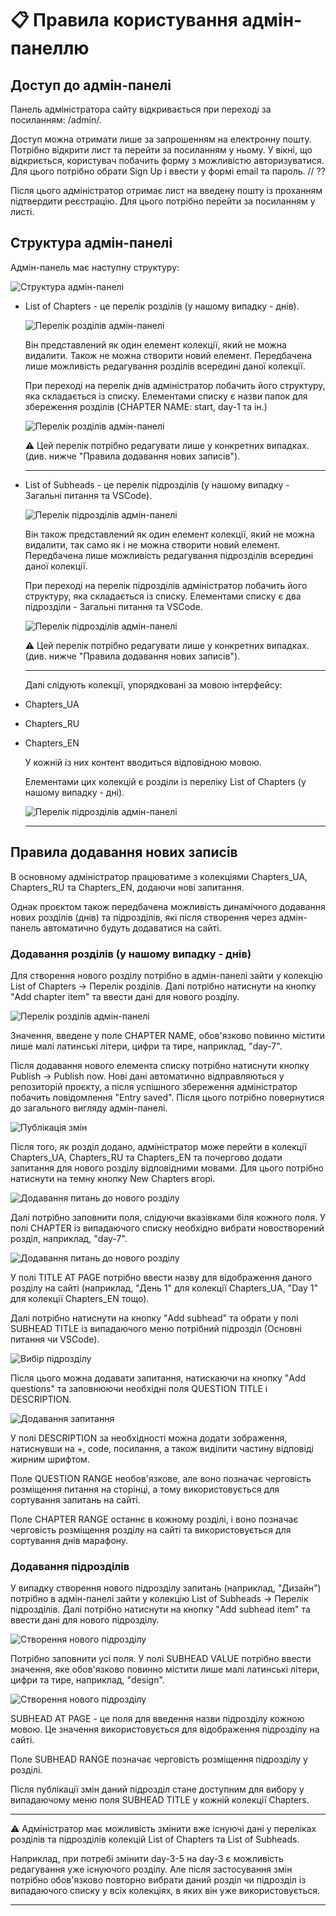 # 📋 Правила користування адмін-панеллю

## Доступ до адмін-панелі

Панель адміністратора сайту відкривається при переході за посиланням: /admin/.

Доступ можна отримати лише за запрошенням на електронну пошту. Потрібно відкрити
лист та перейти за посиланням у ньому. У вікні, що відкриється, користувач
побачить форму з можливістю авторизуватися. Для цього потрібно обрати Sign Up і
ввести у формі email та пароль. // ??

Після цього адміністратор отримає лист на введену пошту із проханням підтвердити
реєстрацію. Для цього потрібно перейти за посиланням у листі.

## Структура адмін-панелі

Адмін-панель має наступну структуру:

![Структура адмін-панелі](./src/assets/images/readme/admin-1.jpg)

- List of Chapters - це перелік розділів (у нашому випадку - днів).

  ![Перелік розділів адмін-панелі](./src/assets/images/readme/admin-3.jpg)

  Він представлений як один елемент колекції, який не можна видалити. Також не
  можна створити новий елемент. Передбачена лише можливість редагування розділів
  всередині даної колекції.

  При переході на перелік днів адміністратор побачить його структуру, яка
  складається із списку. Елементами списку є назви папок для збереження розділів
  (CHAPTER NAME: start, day-1 та ін.)

  ![Перелік розділів адмін-панелі](./src/assets/images/readme/admin-2.jpg)

  ⚠️ Цей перелік потрібно редагувати лише у конкретних випадках. (див. нижче
  "Правила додавання нових записів").

  ***

- List of Subheads - це перелік підрозділів (у нашому випадку - Загальні питання
  та VSCode).

  ![Перелік підрозділів адмін-панелі](./src/assets/images/readme/admin-4.jpg)

  Він також представлений як один елемент колекції, який не можна видалити, так
  само як і не можна створити новий елемент. Передбачена лише можливість
  редагування підрозділів всередині даної колекції.

  При переході на перелік підрозділів адміністратор побачить його структуру, яка
  складається із списку. Елементами списку є два підрозділи - Загальні питання
  та VSCode.

  ![Перелік підрозділів адмін-панелі](./src/assets/images/readme/admin-5.jpg)

  ⚠️ Цей перелік потрібно редагувати лише у конкретних випадках. (див. нижче
  "Правила додавання нових записів").

  ***

  Далі слідують колекції, упорядковані за мовою інтерфейсу:

- Chapters_UA
- Chapters_RU
- Chapters_EN

  У кожній із них контент вводиться відповідною мовою.

  Елементами цих колекцій є розділи із переліку List of Chapters (у нашому
  випадку - дні).

  ![Перелік підрозділів адмін-панелі](./src/assets/images/readme/admin-7.jpg)

  ***

## Правила додавання нових записів

В основному адміністратор працюватиме з колекціями Chapters_UA, Chapters_RU та
Chapters_EN, додаючи нові запитання.

Однак проєктом також передбачена можливість динамічного додавання нових розділів
(днів) та підрозділів, які після створення через адмін-панель автоматично будуть
додаватися на сайті.

### Додавання розділів (у нашому випадку - днів)

Для створення нового розділу потрібно в адмін-панелі зайти у колекцію List of
Chapters -> Перелік розділів. Далі потрібно натиснути на кнопку "Add chapter
item" та ввести дані для нового розділу.

![Перелік розділів адмін-панелі](./src/assets/images/readme/admin-2.jpg)

Значення, введене у поле CHAPTER NAME, обов'язково повинно містити лише малі
латинські літери, цифри та тире, наприклад, "day-7".

Після додавання нового елемента списку потрібно натиснути кнопку Publish ->
Publish now. Нові дані автоматично відправляються у репозиторій проєкту, а після
успішного збереження адміністратор побачить повідомлення "Entry saved". Після
цього потрібно повернутися до загального вигляду адмін-панелі.

![Публікація змін](./src/assets/images/readme/admin-8.jpg)

Після того, як розділ додано, адміністратор може перейти в колекції Chapters_UA,
Chapters_RU та Chapters_EN та почергово додати запитання для нового розділу
відповідними мовами. Для цього потрібно натиснути на темну кнопку New Chapters
вгорі.

![Додавання питань до нового розділу](./src/assets/images/readme/admin-9.jpg)

Далі потрібно заповнити поля, слідуючи вказівками біля кожного поля. У полі
CHAPTER із випадаючого списку необхідно вибрати новостворений розділ, наприклад,
"day-7".

![Додавання питань до нового розділу](./src/assets/images/readme/admin-10.jpg)

У полі TITLE AT PAGE потрібно ввести назву для відображення даного розділу на
сайті (наприклад, "День 1" для колекції Chapters_UA, "Day 1" для колекції
Chapters_EN тощо).

Далі потрібно натиснути на кнопку "Add subhead" та обрати у полі SUBHEAD TITLE
із випадаючого меню потрібний підрозділ (Основні питання чи VSCode).

![Вибір підрозділу](./src/assets/images/readme/admin-12.jpg)

Після цього можна додавати запитання, натискаючи на кнопку "Add questions" та
заповнюючи необхідні поля QUESTION TITLE і DESCRIPTION.

![Додавання запитання](./src/assets/images/readme/admin-13.jpg)

У полі DESCRIPTION за необхідності можна додати зображення, натиснувши на +,
code, посилання, а також виділити частину відповіді жирним шрифтом.

Поле QUESTION RANGE необов'язкове, але воно позначає черговість розміщення
питання на сторінці, а тому використовується для сортування запитань на сайті.

Поле CHAPTER RANGE останнє в кожному розділі, і воно позначає черговість
розміщення розділу на сайті та використовується для сортування днів марафону.

### Додавання підрозділів

У випадку створення нового підрозділу запитань (наприклад, "Дизайн") потрібно в
адмін-панелі зайти у колекцію List of Subheads -> Перелік підрозділів. Далі
потрібно натиснути на кнопку "Add subhead item" та ввести дані для нового
підрозділу.

![Створення нового підрозділу](./src/assets/images/readme/admin-14.jpg)

Потрібно заповнити усі поля. У полі SUBHEAD VALUE потрібно ввести значення, яке
обов'язково повинно містити лише малі латинські літери, цифри та тире,
наприклад, "design".

![Створення нового підрозділу](./src/assets/images/readme/admin-15.jpg)

SUBHEAD AT PAGE - це поля для введення назви підрозділу кожною мовою. Це
значення використовується для відображення підрозділу на сайті.

Поле SUBHEAD RANGE позначає черговість розміщення підрозділу у розділі.

Після публікації змін даний підрозділ стане доступним для вибору у випадаючому
меню поля SUBHEAD TITLE у кожній колекції Chapters.

---

⚠️ Адміністратор має можливість змінити вже існуючі дані у переліках розділів та
підрозділів колекцій List of Chapters та List of Subheads.

Наприклад, при потребі змінити day-3-5 на day-3 є можливість редагування уже
існуючого розділу. Але після застосування змін потрібно обов'язково повторно
вибрати даний розділ чи підрозділ із випадаючого списку у всіх колекціях, в яких
він уже використовується.

---
